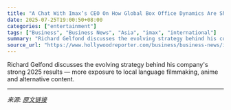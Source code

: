 ```yaml
---
title: "A Chat With Imax’s CEO On How Global Box Office Dynamics Are Shifting"
date: 2025-07-25T19:00:50+08:00
categories: ["entertainment"]
tags: ["Business", "Business News", "Asia", "imax", "international"]
summary: "Richard Gelfond discusses the evolving strategy behind his company's strong 2025 results — more exposure to local language filmmaking, anime and alternative content."
source_url: "https://www.hollywoodreporter.com/business/business-news/imax-ceo-rich-gelfond-demon-slayer-infinity-castle-1236329155/"
---
```


Richard Gelfond discusses the evolving strategy behind his company's strong 2025 results — more exposure to local language filmmaking, anime and alternative content.

---

*来源: [原文链接](https://www.hollywoodreporter.com/business/business-news/imax-ceo-rich-gelfond-demon-slayer-infinity-castle-1236329155/)*

